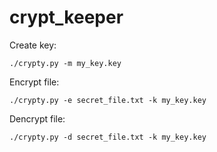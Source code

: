 # crypt_keeper
Create key:
```
./crypty.py -m my_key.key
```
Encrypt file:
```
./crypty.py -e secret_file.txt -k my_key.key
```
Dencrypt file:
```
./crypty.py -d secret_file.txt -k my_key.key
```
